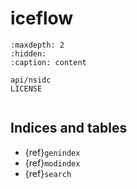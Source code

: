 # iceflow

```{toctree}
:maxdepth: 2
:hidden:
:caption: content

api/nsidc
LICENSE
```

```{include} ../README.md

```

## Indices and tables

- {ref}`genindex`
- {ref}`modindex`
- {ref}`search`

